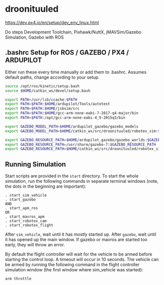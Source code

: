# droonituuled

https://dev.px4.io/en/setup/dev_env_linux.html

Do steps Development Toolchain, Pixhawk/NuttX, jMAVSim/Gazebo Simulation, Gazebo with ROS



## .bashrc Setup for ROS / GAZEBO / PX4 / ARDUPILOT
Either run these every time manually or add them to .bashrc. Assumes default paths, change according to your setup.

```bash
source /opt/ros/kinetic/setup.bash
source $HOME/catkin_ws/devel/setup.bash

export PATH=/usr/lib/ccache:$PATH
export PATH=$PATH:$HOME/ardupilot/Tools/autotest
export PATH=$PATH:$HOME/jsbsim/src
export PATH=$PATH:$HOME/gcc-arm-none-eabi-7-2017-q4-major/bin
export PATH=$PATH:/opt/gcc-arm-none-eabi-4_9-2015q3/bin

export GAZEBO_MODEL_PATH=$HOME/ardupilot_gazebo/gazebo_models
export GAZEBO_MODEL_PATH=$HOME/catkin_ws/src/droonituuled/robotex_sim:$GAZEBO_MODEL_PATH

export GAZEBO_RESOURCE_PATH=$HOME/ardupilot_gazebo/gazebo_worlds:$GAZEBO_RESOURCE_PATH
export GAZEBO_RESOURCE_PATH=/usr/share/gazebo-7:$GAZEBO_RESOURCE_PATH
export GAZEBO_RESOURCE_PATH=$HOME/catkin_ws/src/droonituuled/robotex_sim/worlds:$GAZEBO_RESOURCE_PATH
```

## Running Simulation
Start scripts are provided in the `start` directory. To start the whole simulation, run the following commands in separate terminal windows (note, the dots in the beginning are important):

```
. start_sim_vehicle
. start_gazebo
AND
. start_apm_ros
OR
. start_mavros_apm
. start_robotex_cam
. start_robotex_flight
```

After `sim_vehicle`, wait until it has mostly started up. After `gazebo`, wait until it has opened up the main window. If gazebo or mavros are started too early, they will throw an error.

By default the flight controller will wait for the vehicle to be armed before starting the control loop. A timeout will occur in 10 seconds. The vehicle can be armed by running the following command in the flight controller simulation window (the first window where sim_vehicle was started):

```
arm throttle
```
